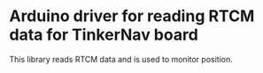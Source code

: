 # Arduino driver for reading RTCM data for TinkerNav board

This library reads RTCM data and is used to monitor position.








